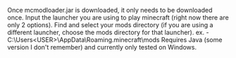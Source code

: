 Once mcmodloader.jar is downloaded, it only needs to be downloaded once.
Input the launcher you are using to play minecraft (right now there are only 2 options).
Find and select your mods directory (if you are using a different launcher, choose the mods directory for that launcher).
  ex. - C:\Users\<USER>\AppData\Roaming\.minecraft\mods
Requires Java (some version I don't remember) and currently only tested on Windows.
